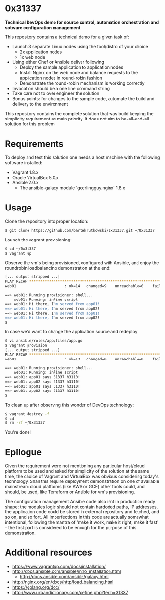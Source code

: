 # 0x31337
**Technical DevOps demo for source control, automation orchestration and sotware configuration management**

This repository contains a technical demo for a given task of:
- Launch 3 separate Linux nodes using the tool/distro of your choice
  - 2x application nodes
  - 1x web node
- Using either Chef or Ansible deliver following
  - Deploy the sample application to application nodes
  - Install Nginx on the web node and balance requests to the application nodes in round-robin fashion
  - Demonstrate the round-robin mechanism is working correctly
- Invocation should be a one line command string
- Take care not to over engineer the solution
- Bonus points: for changes to the sample code, automate the build and delivery to the environment

This repository contains the complete solution that was build keeping the simplicity requirement as main priority. It does not aim to be-all-end-all solution for this problem.


# Requirements

To deploy and test this solution one needs a host machine with the following software installed:

- Vagrant 1.8.x
- Oracle VirtualBox 5.0.x
- Ansible 2.0.x
  - The ansible-galaxy module 'geerlingguy.nginx' 1.8.x


# Usage

Clone the repository into proper location:

```sh
$ git clone https://github.com/bartekrutkowski/0x31337.git ~/0x31337
```

Launch the vagrant provisioning:

```sh
$ cd ~/0x31337
$ vagrant up
```

Observe the vm's being provisioned, configured with Ansible, and enjoy the roundrobin loadbalancing demonstration at the end:

```sh
[... output stripped ...]
PLAY RECAP *********************************************************************
web01                      : ok=14   changed=9    unreachable=0    failed=0

==> web01: Running provisioner: shell...
    web01: Running: inline script
==> web01: Hi there, I'm served from app01!
==> web01: Hi there, I'm served from app02!
==> web01: Hi there, I'm served from app01!
==> web01: Hi there, I'm served from app02!
$
```

In case we'd want to change the application source and redeploy:

```sh
$ vi ansible/roles/app/files/app.go                                            
$ vagrant provision
[... output stripped ...]
PLAY RECAP *********************************************************************
web01                      : ok=13   changed=0    unreachable=0    failed=0

==> web01: Running provisioner: shell...
    web01: Running: inline script
==> web01: app01 says 31337 h3110!
==> web01: app02 says 31337 h3110!
==> web01: app01 says 31337 h3110!
==> web01: app02 says 31337 h3110!
$
```

To clean up after observing this wonder of DevOps technology:

```sh
$ vagrant destroy -f
$ cd
$ rm -rf ~/0x31337
```

You're done!


# Epilogue

Given the requirement were not mentioning any particular host/cloud platform to be used and asked for simplicity of the solution at the same time, the choice of Vagrant and VirtualBox was obvious considering today's technology. Shall this require deployment demonstration on one of available mainstream cloud platforms (like AWS or GCE) other tools could, and should, be used, like Terraform or Ansible for vm's provisioning.

The configuration management Ansible code also isnt in production ready shape: the modules logic should not contain hardoded paths, IP addresses, the application code could be stored in external repository and fetched, and so on, and so fort. All imperfections in this code are actually somewhat intentional, following the mantra of 'make it work, make it right, make it fast' - the first part is considered to be enough for the purpose of this demonstration.


# Additional resources

- <https://www.vagrantup.com/docs/installation/>
- <http://docs.ansible.com/ansible/intro_installation.html>
  - <http://docs.ansible.com/ansible/galaxy.html>
- <http://nginx.org/en/docs/http/load_balancing.html>
- <https://golang.org/doc/>
- <http://www.urbandictionary.com/define.php?term=31337>
